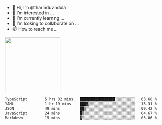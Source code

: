 - 👋 Hi, I’m @tharinduvindula
- 👀 I’m interested in ...
- 🌱 I’m currently learning ...
- 💞️ I’m looking to collaborate on ...
- 📫 How to reach me ...

<!---
tharinduvindula/tharinduvindula is a ✨ special ✨ repository because its `README.md` (this file) appears on your GitHub profile.
You can click the Preview link to take a look at your changes.
--->

<img height="180em" src="https://github-readme-stats.vercel.app/api?username=tharinduvindula&show_icons=true&hide_border=false&&count_private=true&include_all_commits=true" />


<!--START_SECTION:waka-->

```txt
TypeScript        5 hrs 32 mins   ████████████████░░░░░░░░░   63.68 %
YAML              1 hr 19 mins    ███▓░░░░░░░░░░░░░░░░░░░░░   15.31 %
JSON              49 mins         ██▒░░░░░░░░░░░░░░░░░░░░░░   09.42 %
JavaScript        24 mins         █▒░░░░░░░░░░░░░░░░░░░░░░░   04.67 %
Markdown          15 mins         ▓░░░░░░░░░░░░░░░░░░░░░░░░   03.06 %
```

<!--END_SECTION:waka-->
